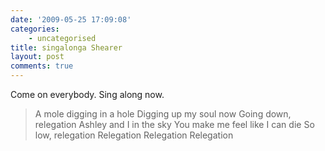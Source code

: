 ```yaml
---
date: '2009-05-25 17:09:08'
categories:
    - uncategorised
title: singalonga Shearer
layout: post
comments: true
---
```


Come on everybody. Sing along now.

> A mole digging in a hole Digging up my soul now Going down, relegation
> Ashley and I in the sky You make me feel like I can die So low,
> relegation
> Relegation Relegation Relegation
